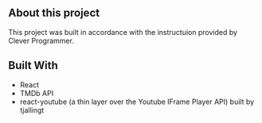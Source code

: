 ## About this project
This project was built in accordance with the instructuion provided by Clever Programmer.

## Built With 
- React
- TMDb API
- react-youtube (a thin layer over the Youtube IFrame Player API) built by tjallingt 
